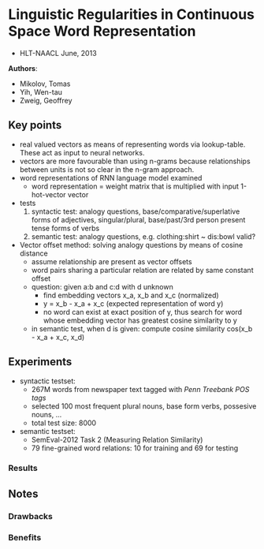 # Linguistic Regularities in Continuous Space Word Representation
* HLT-NAACL June, 2013

**Authors**:
* Mikolov, Tomas
* Yih, Wen-tau
* Zweig, Geoffrey

## Key points
* real valued vectors as means of representing words via lookup-table. These act as input to neural networks.
* vectors are more favourable than using n-grams because relationships between units is not so clear in the n-gram approach.
* word representations of RNN language model examined
    * word representation = weight matrix that is multiplied with input 1-hot-vector vector
* tests
    1. syntactic test: analogy questions, base/comparative/superlative forms of adjectives, singular/plural, base/past/3rd person present tense forms of verbs
    2. semantic test: analogy questions, e.g. clothing:shirt ~ dis:bowl valid?
* Vector offset method: solving analogy questions by means of cosine distance
    * assume relationship are present as vector offsets
    * word pairs sharing a particular relation are related by same constant offset
    * question: given a:b and c:d with d unknown
        * find embedding vectors x_a, x_b and x_c (normalized)
        * y = x_b - x_a + x_c (expected representation of word y)
        * no word can exist at exact position of y, thus search for word whose embedding vector has greatest cosine similarity to y
    * in semantic test, when d is given: compute cosine similarity cos(x_b - x_a + x_c, x_d)
    
## Experiments
* syntactic testset:
    * 267M words from newspaper text tagged with *Penn Treebank POS tags*
    * selected 100 most frequent plural nouns, base form verbs, possesive nouns, ...
    * total test size: 8000
* semantic testset:
    * SemEval-2012 Task 2 (Measuring Relation Similarity)
    * 79 fine-grained word relations: 10 for training and 69 for testing

### Results

## Notes
### Drawbacks

### Benefits
